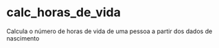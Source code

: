 # calc_horas_de_vida
Calcula o número de horas de vida de uma pessoa a partir dos dados de nascimento
